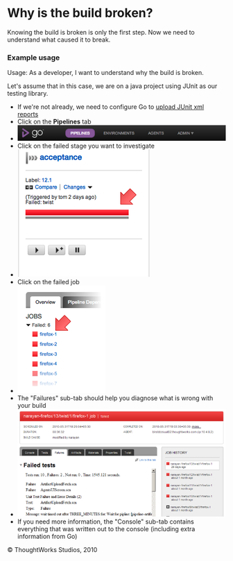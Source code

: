 
 

Why is the build broken?
========================

Knowing the build is broken is only the first step. Now we need to
understand what caused it to break.

### Example usage

Usage: As a developer, I want to understand why the build is broken.

Let's assume that in this case, we are on a java project using JUnit as
our testing library.

-   If we're not already, we need to configure Go to [upload JUnit xml
    reports](dev_upload_test_report.md)
-   Click on the **Pipelines** tab
-   ![](../resources/images/cruise/topnav_pipelines.png)
-   Click on the failed stage you want to investigate
-   ![](../resources/images/cruise/dev/why_build_broke/click_on_stage.png)
-   Click on the failed job
-   ![](../resources/images/cruise/dev/why_build_broke/7_click_failed_job.png)
-   The "Failures" sub-tab should help you diagnose what is wrong with
    your build
-   ![](../resources/images/cruise/dev/why_build_broke/8_failures_tab.png)
-   If you need more information, the "Console" sub-tab contains
    everything that was written out to the console (including extra
    information from Go)





© ThoughtWorks Studios, 2010

